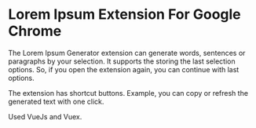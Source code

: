 # Lorem Ipsum Extension For Google Chrome


The Lorem Ipsum Generator extension can generate words, sentences or paragraphs by your selection. It supports the storing the last selection options. So, if you open the extension again, you can continue with last options.

The extension has shortcut buttons. Example, you can copy or refresh the generated text with one click.

Used VueJs and Vuex.
